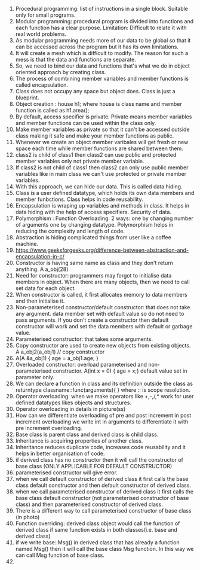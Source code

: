 1) Procedural programming: list of instructions in a single block. Suitable only for small programs.
2) Modular programming: procedural program is divided into functions and each function has a clear purpose. Limitation: Difficult to relate it with real world problems.
3) As modular programming needs more of our data to be global so that it can be accessed across the program but it has its own limitations.
4) It will create a mesh which is difficult to modify. The reason for such a mess is that the data and functions are separate.
5) So, we need to bind our data and functions that's what we do in object oriented approach by creating class.
6) The process of combining member variables and member functions is called encapsulation.
7) Class does not occupy any space but object does. Class is just a blueprint.
8) Object creation : house h1; where house is class name and member function is called as h1.area();
9) By default, access specifier is private. Private means member variables and member functions can be used within the class only.
10) Make member variables as private so that it can't be accessed outside class making it safe and make your member functions as public.
11) Whenever we create an object member varibales will get fresh or new space each time while member functions are shared between them.
12) class2 is child of class1 then class2 can use public and protected member variables only not private member variable.
13) If class2 is not child of class1 then class2 can only use public member variables like in main class we can't use protected or private member variables.
14) With this approach, we can hide our data. This is called data hiding.
15) Class is a user defined datatype, which holds its own data members and member funbctions. Class helps in code reusability.
16) Encapsulation is wraping up variables and methods in class. It helps in data hiding with the help of access specifiers. Security of data.
17) Polymorphism : Function Overloading. 2 ways: one by changing number of arguments one by changing datatype. Polymorphism helps in reducing the complexity and length of code.
18) Abstraction is hiding complicated things from user like a coffee machine.
19) https://www.geeksforgeeks.org/difference-between-abstraction-and-encapsulation-in-c/
20) Constructor is having same name as class and they don't return anything. A a_obj(28)
21) Need for constructor: programmers may forgot to initialise data members in object. When there are many objects, then we need to call set data for each object.
22) When constructor is called, it first allocates memory to data members and then initialise it.
23) Non-parameterised constructor/default constructor: that does not take any argument. data member set with default value so do not need to pass arguments. If you don't create a constructor then default constructor will work and set the data members with default or garbage value.
24) Parameterised constructor: that takes some arguments.
25) Copy constructor are used to create new objects from existing objects. A a_obj2(a_obj1) // copy constructor
26)  A(A &a_obj1) { age = a_obj1.age; }
27)  Overloaded constructor: overload parameterised and non-parameterised constructor. A(int x = 0) { age = x;} default value set in parameter only.
28)  We can declare a function in class and its definition outside the class as returntype classname::func(arguments){ } where :: is scope resolution.
29)  Operator overloading: when we make operators like +,-,/,* work for user defined datatypes likes objects and structures.
30)  Operator overloading in details in picture(ss)
31)  How can we differentiate overloading of pre and post increment in post increment overloading we write int in arguments to differentiate it with pre increment overloading.
32)  Base class is parent class and derived class is child class.
33)  Inheritance is acquiring properties of another class.
34)  Inheritance reduces duplicate code, increases code reusability and it helps in better organisation of code.
35)  if derived class has no constructor then it will call the constructor of base class (ONLY APPLICABLE FOR DEFAULT CONSTRUCTOR) 
36)  parameterised constructor will give error.
37)  when we call default constructor of derived class it first calls the base class default constructor and then default constructor of derived class.
38)  when we call parameterised constructor of derived class it first calls the base class default constructor (not parameterised constructor of base class) and then parameterised constructor of derived class.
39)  There is a different way to call parameterised constructor of base class (in photo)
40)  Function overriding: derived class object would call the function of derived class if same function exists in both classes(i.e. base and derived class)
41)  if we write base::Msg() in derived class that has already a function named Msg() then it will call the base class Msg function. In this way we can call Msg function of base class.
42)   
